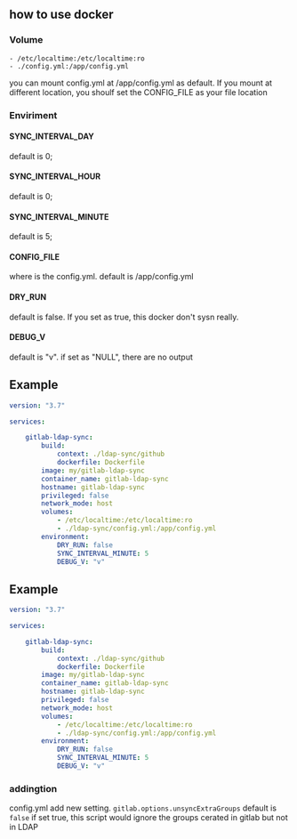 ## how to use docker

### Volume
    - /etc/localtime:/etc/localtime:ro
    - ./config.yml:/app/config.yml
you can mount config.yml at /app/config.yml as default. If you mount at different location, you shoulf
set the CONFIG_FILE as your file location

### Enviriment

#### SYNC_INTERVAL_DAY
default is 0;

#### SYNC_INTERVAL_HOUR
default is 0;

#### SYNC_INTERVAL_MINUTE
default is 5;

#### CONFIG_FILE
where is the config.yml. default is /app/config.yml

#### DRY_RUN
default is false. If you set as true, this docker don't sysn really.

#### DEBUG_V
default is "v". if set as "NULL", there are no output


## Example
```yaml
version: "3.7"

services:

    gitlab-ldap-sync:
        build: 
            context: ./ldap-sync/github
            dockerfile: Dockerfile
        image: my/gitlab-ldap-sync
        container_name: gitlab-ldap-sync
        hostname: gitlab-ldap-sync
        privileged: false
        network_mode: host
        volumes:
            - /etc/localtime:/etc/localtime:ro
            - ./ldap-sync/config.yml:/app/config.yml
        environment:
            DRY_RUN: false
            SYNC_INTERVAL_MINUTE: 5
            DEBUG_V: "v"
```



## Example
```yaml
version: "3.7"

services:

    gitlab-ldap-sync:
        build: 
            context: ./ldap-sync/github
            dockerfile: Dockerfile
        image: my/gitlab-ldap-sync
        container_name: gitlab-ldap-sync
        hostname: gitlab-ldap-sync
        privileged: false
        network_mode: host
        volumes:
            - /etc/localtime:/etc/localtime:ro
            - ./ldap-sync/config.yml:/app/config.yml
        environment:
            DRY_RUN: false
            SYNC_INTERVAL_MINUTE: 5
            DEBUG_V: "v"
```


### addingtion
config.yml add new setting.
`gitlab.options.unsyncExtraGroups` default is `false`
if set true, this script would ignore the groups cerated in gitlab but not in LDAP
